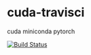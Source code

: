# cuda-travisci
cuda miniconda pytorch

[![Build Status](https://travis-ci.com/githubfoam/cuda-travisci.svg?branch=master)](https://travis-ci.com/githubfoam/cuda-travisci)  
